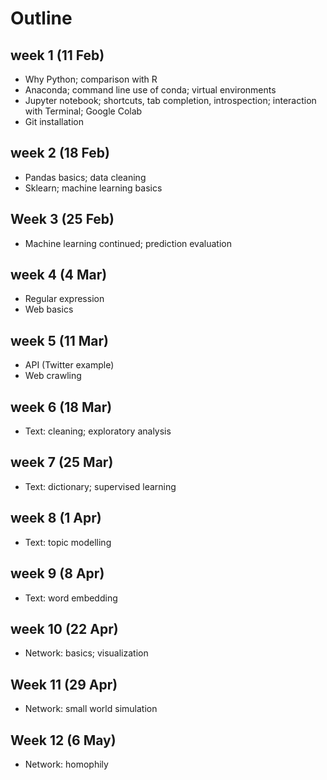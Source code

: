 # Outline

## week 1 (11 Feb)
- Why Python; comparison with R
- Anaconda; command line use of conda; virtual environments
- Jupyter notebook; shortcuts, tab completion, introspection; interaction with Terminal; Google Colab
- Git installation


## week 2 (18 Feb)
- Pandas basics; data cleaning 
- Sklearn; machine learning basics


## Week 3 (25 Feb)
- Machine learning continued; prediction evaluation

## week 4 (4 Mar) 
- Regular expression 
- Web basics 

## week 5 (11 Mar) 
- API (Twitter example)
- Web crawling 

## week 6 (18 Mar)
- Text: cleaning; exploratory analysis 

## week 7 (25 Mar)
- Text: dictionary; supervised learning 

## week 8 (1 Apr)
- Text: topic modelling

## week 9 (8 Apr)
- Text: word embedding 

## week 10 (22 Apr)
- Network: basics; visualization 

## Week 11 (29 Apr)
- Network: small world simulation 


## Week 12 (6 May)
- Network: homophily



